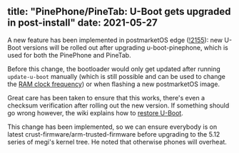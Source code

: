 title: "PinePhone/PineTab: U-Boot gets upgraded in post-install"
date: 2021-05-27
---

A new feature has been implemented in postmarketOS edge
([!2155](https://gitlab.com/postmarketOS/pmaports/-/merge_requests/2155)):
new U-Boot versions will be rolled out after upgrading u-boot-pinephone, which
is used for both the PinePhone and PineTab.

Before this change, the bootloader would only get updated after running
`update-u-boot` manually (which is still possible and can be used to change the
[RAM clock frequency](https://wiki.postmarketos.org/wiki/PINE64_PinePhone_(pine64-pinephone)#Changing_the_Clock_Frequency))
or when flashing a new postmarketOS image.

Great care has been taken to ensure that this works, there's even a checksum
verification after rolling out the new version. If something should go wrong
however, the wiki explains how to
[restore U-Boot](https://wiki.postmarketos.org/wiki/PINE64_PinePhone_(pine64-pinephone)#Fix_U-Boot).

This change has been implemented, so we can ensure everybody is on latest
crust-firmware/arm-trusted-firmware before upgrading to the 5.12 series of
megi's kernel tree. He noted that otherwise phones will overheat.
